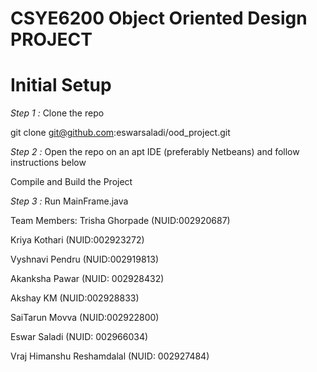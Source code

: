 # CSYE6200 Object Oriented Design PROJECT

# Initial Setup

*Step 1 :* Clone the repo

git clone git@github.com:eswarsaladi/ood_project.git


*Step 2 :* Open the repo on an apt IDE (preferably Netbeans) and follow instructions below

Compile and Build the Project




*Step 3 :* Run MainFrame.java




Team Members:
Trisha Ghorpade (NUID:002920687)

Kriya Kothari (NUID:002923272)

Vyshnavi Pendru (NUID:002919813)

Akanksha Pawar (NUID: 002928432)

Akshay KM (NUID:002928833)

SaiTarun Movva (NUID:002922800)

Eswar Saladi (NUID: 002966034)

Vraj Himanshu Reshamdalal (NUID: 002927484)

